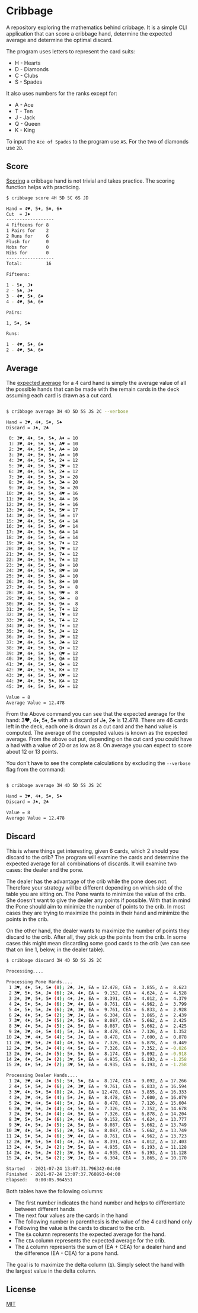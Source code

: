 # Cribbage

A repository exploring the mathematics behind cribbage. It is a simple CLI application that can score a cribbage hand, determine the expected average and determine the optimal discard.

The program uses letters to represent the card suits:

- H - Hearts
- D - Diamonds
- C - Clubs
- S - Spades

It also uses numbers for the ranks except for:

- A - Ace
- T - Ten
- J - Jack
- Q - Queen
- K - King

To input the `Ace of Spades` to the program use `AS`. For the two of diamonds use `2D`.

## Score

[Scoring][1.1] a cribbage hand is not trivial and takes practice. The scoring function helps with practicing.

[1.1]: https://bicyclecards.com/how-to-play/cribbage/


```bash
$ cribbage score 4H 5D 5C 6S JD 

Hand = 4♥, 5♦, 5♣, 6♠
Cut  = J♦
------------------
4 Fifteens for 8
1 Pairs for    2
2 Runs for     6
Flush for      0
Nobs for       0
Nibs for       0
------------------
Total:         16

Fifteens:

1 - 5♦, J♦
2 - 5♣, J♦
3 - 4♥, 5♦, 6♠
4 - 4♥, 5♣, 6♠

Pairs:

1, 5♦, 5♣

Runs:

1 - 4♥, 5♦, 6♠
2 - 4♥, 5♣, 6♠
```


## Average

The [expected average][1.2] for a 4 card hand is simply the average value of all the possible hands that can be made with the remain cards in the deck assuming each card is drawn as a cut card.

[1.2]: https://en.wikipedia.org/wiki/Expected_value

```bash

$ cribbage average 3H 4D 5D 5S JS 2C --verbose

Hand = 3♥, 4♦, 5♦, 5♠
Discard = J♠, 2♣

 0: 3♥, 4♦, 5♦, 5♠, A♦ = 10
 1: 3♥, 4♦, 5♦, 5♠, A♥ = 10
 2: 3♥, 4♦, 5♦, 5♠, A♣ = 10
 3: 3♥, 4♦, 5♦, 5♠, A♠ = 10
 4: 3♥, 4♦, 5♦, 5♠, 2♦ = 12
 5: 3♥, 4♦, 5♦, 5♠, 2♥ = 12
 6: 3♥, 4♦, 5♦, 5♠, 2♠ = 12
 7: 3♥, 4♦, 5♦, 5♠, 3♦ = 20
 8: 3♥, 4♦, 5♦, 5♠, 3♣ = 20
 9: 3♥, 4♦, 5♦, 5♠, 3♠ = 20
10: 3♥, 4♦, 5♦, 5♠, 4♥ = 16
11: 3♥, 4♦, 5♦, 5♠, 4♣ = 16
12: 3♥, 4♦, 5♦, 5♠, 4♠ = 16
13: 3♥, 4♦, 5♦, 5♠, 5♥ = 17
14: 3♥, 4♦, 5♦, 5♠, 5♣ = 17
15: 3♥, 4♦, 5♦, 5♠, 6♦ = 14
16: 3♥, 4♦, 5♦, 5♠, 6♥ = 14
17: 3♥, 4♦, 5♦, 5♠, 6♣ = 14
18: 3♥, 4♦, 5♦, 5♠, 6♠ = 14
19: 3♥, 4♦, 5♦, 5♠, 7♦ = 12
20: 3♥, 4♦, 5♦, 5♠, 7♥ = 12
21: 3♥, 4♦, 5♦, 5♠, 7♣ = 12
22: 3♥, 4♦, 5♦, 5♠, 7♠ = 12
23: 3♥, 4♦, 5♦, 5♠, 8♦ = 10
24: 3♥, 4♦, 5♦, 5♠, 8♥ = 10
25: 3♥, 4♦, 5♦, 5♠, 8♣ = 10
26: 3♥, 4♦, 5♦, 5♠, 8♠ = 10
27: 3♥, 4♦, 5♦, 5♠, 9♦ =  8
28: 3♥, 4♦, 5♦, 5♠, 9♥ =  8
29: 3♥, 4♦, 5♦, 5♠, 9♣ =  8
30: 3♥, 4♦, 5♦, 5♠, 9♠ =  8
31: 3♥, 4♦, 5♦, 5♠, T♦ = 12
32: 3♥, 4♦, 5♦, 5♠, T♥ = 12
33: 3♥, 4♦, 5♦, 5♠, T♣ = 12
34: 3♥, 4♦, 5♦, 5♠, T♠ = 12
35: 3♥, 4♦, 5♦, 5♠, J♦ = 12
36: 3♥, 4♦, 5♦, 5♠, J♥ = 12
37: 3♥, 4♦, 5♦, 5♠, J♣ = 12
38: 3♥, 4♦, 5♦, 5♠, Q♦ = 12
39: 3♥, 4♦, 5♦, 5♠, Q♥ = 12
40: 3♥, 4♦, 5♦, 5♠, Q♣ = 12
41: 3♥, 4♦, 5♦, 5♠, Q♠ = 12
42: 3♥, 4♦, 5♦, 5♠, K♦ = 12
43: 3♥, 4♦, 5♦, 5♠, K♥ = 12
44: 3♥, 4♦, 5♦, 5♠, K♣ = 12
45: 3♥, 4♦, 5♦, 5♠, K♠ = 12

Value = 8
Average Value = 12.478
```

From the Above command you can see that the expected average for the hand: 3♥, 4♦, 5♦, 5♠ with a discard of J♠, 2♣ is 12.478. There are 46 cards left in the deck, each one is drawn as a cut card and the hand value is computed. The average of the computed values is known as the expected average. From the above out put, depending on the cut card you could have a had with a value of 20 or as low as 8. On average you can expect to score about 12 or 13 points.


You don't have to see the complete calculations by excluding the `--verbose` flag from the command:

```bash

$ cribbage average 3H 4D 5D 5S JS 2C

Hand = 3♥, 4♦, 5♦, 5♠
Discard = J♠, 2♣

Value = 8
Average Value = 12.478
```

## Discard

This is where things get interesting, given 6 cards, which 2 should you discard to the crib? The program will examine the cards and determine the expected average for all combinations of discards. It will examine two cases: the dealer and the pone.

The dealer has the advantage of the crib while the pone does not. Therefore your strategy will be different depending on which side of the table you are sitting on. The Pone wants to minimize the value of the crib. She doesn't want to give the dealer any points if possible. With that in mind the Pone should aim to minimize the number of points to the crib. In most cases they are trying to maximize the points in their hand and minimize the points in the crib.

On the other hand, the dealer wants to maximize the number of points they discard to the crib. After all, they pick up the points from the crib. In some cases this might mean discarding some good cards to the crib (we can see that on line 1, below, in the dealer table).

```bash
$ cribbage discard 3H 4D 5D 5S JS 2C

Processing....
 
Processing Pone Hands....
 1 3♥, 4♦, 5♦, 5♠ (8); 2♣, J♠, EA = 12.478, CEA =  3.855, Δ =  8.623
 2 3♥, 5♦, 5♠, J♠ (6); 2♣, 4♦, EA =  9.152, CEA =  4.624, Δ =  4.528
 3 2♣, 3♥, 5♦, 5♠ (4); 4♦, J♠, EA =  8.391, CEA =  4.012, Δ =  4.379
 4 2♣, 5♦, 5♠, J♠ (6); 3♥, 4♦, EA =  8.761, CEA =  4.962, Δ =  3.799
 5 4♦, 5♦, 5♠, J♠ (6); 2♣, 3♥, EA =  9.761, CEA =  6.833, Δ =  2.928
 6 2♣, 4♦, 5♦, 5♠ (2); 3♥, J♠, EA =  6.304, CEA =  3.865, Δ =  2.439
 7 3♥, 4♦, 5♦, J♠ (5); 2♣, 5♠, EA =  8.087, CEA =  5.662, Δ =  2.425
 8 3♥, 4♦, 5♠, J♠ (5); 2♣, 5♦, EA =  8.087, CEA =  5.662, Δ =  2.425
 9 2♣, 3♥, 4♦, 5♠ (4); 5♦, J♠, EA =  8.478, CEA =  7.126, Δ =  1.352
10 2♣, 3♥, 4♦, 5♦ (4); 5♠, J♠, EA =  8.478, CEA =  7.600, Δ =  0.878
11 2♣, 3♥, 5♦, J♠ (4); 4♦, 5♠, EA =  7.326, CEA =  6.878, Δ =  0.449
12 2♣, 3♥, 5♠, J♠ (4); 4♦, 5♦, EA =  7.326, CEA =  7.352, Δ = -0.026
13 2♣, 3♥, 4♦, J♠ (5); 5♦, 5♠, EA =  8.174, CEA =  9.092, Δ = -0.918
14 2♣, 4♦, 5♠, J♠ (2); 3♥, 5♦, EA =  4.935, CEA =  6.193, Δ = -1.258
15 2♣, 4♦, 5♦, J♠ (2); 3♥, 5♠, EA =  4.935, CEA =  6.193, Δ = -1.258

Processing Dealer Hands....
 1 2♣, 3♥, 4♦, J♠ (5); 5♦, 5♠, EA =  8.174, CEA =  9.092, Δ = 17.266
 2 4♦, 5♦, 5♠, J♠ (6); 2♣, 3♥, EA =  9.761, CEA =  6.833, Δ = 16.594
 3 3♥, 4♦, 5♦, 5♠ (8); 2♣, J♠, EA = 12.478, CEA =  3.855, Δ = 16.333
 4 2♣, 3♥, 4♦, 5♦ (4); 5♠, J♠, EA =  8.478, CEA =  7.600, Δ = 16.079
 5 2♣, 3♥, 4♦, 5♠ (4); 5♦, J♠, EA =  8.478, CEA =  7.126, Δ = 15.604
 6 2♣, 3♥, 5♠, J♠ (4); 4♦, 5♦, EA =  7.326, CEA =  7.352, Δ = 14.678
 7 2♣, 3♥, 5♦, J♠ (4); 4♦, 5♠, EA =  7.326, CEA =  6.878, Δ = 14.204
 8 3♥, 5♦, 5♠, J♠ (6); 2♣, 4♦, EA =  9.152, CEA =  4.624, Δ = 13.777
 9 3♥, 4♦, 5♦, J♠ (5); 2♣, 5♠, EA =  8.087, CEA =  5.662, Δ = 13.749
10 3♥, 4♦, 5♠, J♠ (5); 2♣, 5♦, EA =  8.087, CEA =  5.662, Δ = 13.749
11 2♣, 5♦, 5♠, J♠ (6); 3♥, 4♦, EA =  8.761, CEA =  4.962, Δ = 13.723
12 2♣, 3♥, 5♦, 5♠ (4); 4♦, J♠, EA =  8.391, CEA =  4.012, Δ = 12.403
13 2♣, 4♦, 5♦, J♠ (2); 3♥, 5♠, EA =  4.935, CEA =  6.193, Δ = 11.128
14 2♣, 4♦, 5♠, J♠ (2); 3♥, 5♦, EA =  4.935, CEA =  6.193, Δ = 11.128
15 2♣, 4♦, 5♦, 5♠ (2); 3♥, J♠, EA =  6.304, CEA =  3.865, Δ = 10.170

Started  - 2021-07-24 13:07:31.796342-04:00
Finished - 2021-07-24 13:07:37.760893-04:00
Elapsed:   0:00:05.964551
```

Both tables have the following columns:

- The first number indicates the hand number and helps to differentiate between different hands
- The next four values are the cards in the hand
- The following number in parenthesis is the value of the 4 card hand only
- Following the value is the cards to discard to the crib.
- The `EA` column represents the expected average for the hand.
- The `CEA` column represents the expected average for the crib.
- The `Δ` column represents the sum of (EA + CEA) for a dealer hand and the difference (EA - CEA) for a pone hand.

The goal is to maximize the delta column (`Δ`). Simply select the hand with the largest value in the delta column.

## License

[MIT](https://choosealicense.com/licenses/mit/)

